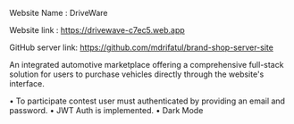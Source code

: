 Website Name : DriveWare

Website link : https://drivewave-c7ec5.web.app

GitHub server link: https://github.com/mdrifatul/brand-shop-server-site

An integrated automotive marketplace offering a comprehensive
full-stack solution for users to purchase vehicles directly through the website's interface.

• To participate contest user must authenticated by providing
an email and password.
• JWT Auth is implemented.
• Dark Mode
